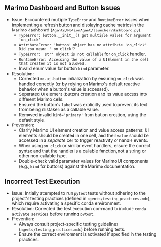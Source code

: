 ## Marimo Dashboard and Button Issues

* Issue: Encountered multiple `TypeError` and `RuntimeError` issues when implementing a refresh button and displaying cache metrics in the Marimo dashboard (`Agents/NotionAgent/launcher/dashboard.py`).
    * `TypeError: button.__init__() got multiple values for argument 'on_click'`
    * `AttributeError: 'button' object has no attribute 'on_click'. Did you mean: '_on_click'?`
    * `TypeError: 'str' object is not callable` for `on_click` handler.
    * `RuntimeError: Accessing the value of a UIElement in the cell that created it is not allowed.`
    * Invalid enum value for button `kind` parameter.
* Resolution:
    * Corrected `mo.ui.button` initialization by ensuring `on_click` was handled correctly (or by relying on Marimo's default reactive behavior when a button's value is accessed).
    * Separated UI element (button) creation and its value access into different Marimo cells.
    * Ensured the button's `label` was explicitly used to prevent its text from being mistaken as a callable value.
    * Removed invalid `kind='primary'` from button creation, using the default style.
* Prevention:
    * Clarify Marimo UI element creation and value access patterns: UI elements should be created in one cell, and their `value` should be accessed in a *separate* cell to trigger reactivity or handle events.
    * When using `on_click` or similar event handlers, ensure the correct syntax and that the handler is a callable function, not a string or other non-callable type.
    * Double-check valid parameter values for Marimo UI components (e.g., `kind` for buttons) against the Marimo documentation.

## Incorrect Test Execution

* Issue: Initially attempted to run `pytest` tests without adhering to the project's testing practices (defined in `agents/testing_practices.mdc`), which require activating a specific conda environment.
* Resolution: Corrected the test execution command to include `conda activate services` before running `pytest`.
* Prevention:
    * Always consult project-specific testing guidelines (`agents/testing_practices.mdc`) before running tests.
    * Ensure the correct environment is activated if specified in the testing practices.